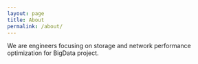 ```yaml
---
layout: page
title: About
permalink: /about/
---
```


We are engineers focusing on storage and network performance optimization for BigData project.
